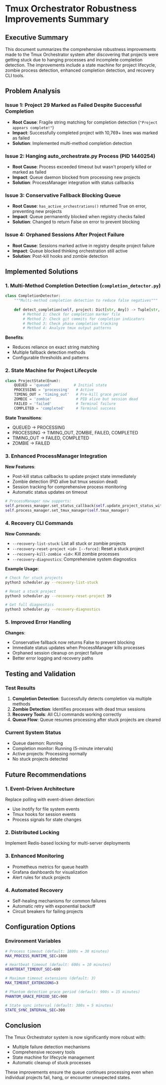 # Tmux Orchestrator Robustness Improvements Summary

## Executive Summary

This document summarizes the comprehensive robustness improvements made to the Tmux Orchestrator system after discovering that projects were getting stuck due to hanging processes and incomplete completion detection. The improvements include a state machine for project lifecycle, zombie process detection, enhanced completion detection, and recovery CLI tools.

## Problem Analysis

### Issue 1: Project 29 Marked as Failed Despite Successful Completion
- **Root Cause**: Fragile string matching for completion detection (`"Project appears complete!"`)
- **Impact**: Successfully completed project with 10,769+ lines was marked as failed
- **Solution**: Implemented multi-method completion detection

### Issue 2: Hanging auto_orchestrate.py Process (PID 1440254)
- **Root Cause**: Process exceeded timeout but wasn't properly killed or marked as failed
- **Impact**: Queue daemon blocked from processing new projects
- **Solution**: ProcessManager integration with status callbacks

### Issue 3: Conservative Fallback Blocking Queue
- **Root Cause**: `has_active_orchestrations()` returned True on error, preventing new projects
- **Impact**: Queue permanently blocked when registry checks failed
- **Solution**: Changed to return False on error to prevent blocking

### Issue 4: Orphaned Sessions After Project Failure
- **Root Cause**: Sessions marked active in registry despite project failure
- **Impact**: Queue blocked thinking orchestration still active
- **Solution**: Post-kill hooks and zombie detection

## Implemented Solutions

### 1. Multi-Method Completion Detection (`completion_detector.py`)

```python
class CompletionDetector:
    """Multi-method completion detection to reduce false negatives"""
    
    def detect_completion(self, project: Dict[str, Any]) -> Tuple[str, str]:
        # Method 1: Check for completion marker file
        # Method 2: Check git commits for completion indicators
        # Method 3: Check phase completion tracking
        # Method 4: Analyze tmux output patterns
```

**Benefits**:
- Reduces reliance on exact string matching
- Multiple fallback detection methods
- Configurable thresholds and patterns

### 2. State Machine for Project Lifecycle

```python
class ProjectState(Enum):
    QUEUED = 'queued'          # Initial state
    PROCESSING = 'processing'   # Active
    TIMING_OUT = 'timing_out'   # Pre-kill grace period
    ZOMBIE = 'zombie'           # PID alive but session dead
    FAILED = 'failed'           # Terminal failure
    COMPLETED = 'completed'     # Terminal success
```

**State Transitions**:
- QUEUED → PROCESSING
- PROCESSING → TIMING_OUT, ZOMBIE, FAILED, COMPLETED
- TIMING_OUT → FAILED, COMPLETED
- ZOMBIE → FAILED

### 3. Enhanced ProcessManager Integration

**New Features**:
- Post-kill status callbacks to update project state immediately
- Zombie detection (PID alive but tmux session dead)
- Session tracking for comprehensive process monitoring
- Automatic status updates on timeout

```python
# ProcessManager now supports:
self.process_manager.set_status_callback(self.update_project_status_with_state)
self.process_manager.set_tmux_manager(self.tmux_manager)
```

### 4. Recovery CLI Commands

**New Commands**:
- `--recovery-list-stuck`: List all stuck or zombie projects
- `--recovery-reset-project <id> [--force]`: Reset a stuck project
- `--recovery-kill-zombie <id>`: Kill zombie processes
- `--recovery-diagnostics`: Comprehensive system diagnostics

**Example Usage**:
```bash
# Check for stuck projects
python3 scheduler.py --recovery-list-stuck

# Reset a stuck project
python3 scheduler.py --recovery-reset-project 39

# Get full diagnostics
python3 scheduler.py --recovery-diagnostics
```

### 5. Improved Error Handling

**Changes**:
- Conservative fallback now returns False to prevent blocking
- Immediate status updates when ProcessManager kills processes
- Orphaned session cleanup on project failure
- Better error logging and recovery paths

## Testing and Validation

### Test Results
1. **Completion Detection**: Successfully detects completion via multiple methods
2. **Zombie Detection**: Identifies processes with dead tmux sessions
3. **Recovery Tools**: All CLI commands working correctly
4. **Queue Flow**: Queue resumes processing after stuck projects are cleared

### Current System Status
- Queue daemon: Running
- Completion monitor: Running (5-minute intervals)
- Active projects: Processing normally
- No stuck projects detected

## Future Recommendations

### 1. Event-Driven Architecture
Replace polling with event-driven detection:
- Use inotify for file system events
- Tmux hooks for session events
- Process signals for state changes

### 2. Distributed Locking
Implement Redis-based locking for multi-server deployments

### 3. Enhanced Monitoring
- Prometheus metrics for queue health
- Grafana dashboards for visualization
- Alert rules for stuck projects

### 4. Automated Recovery
- Self-healing mechanisms for common failures
- Automatic retry with exponential backoff
- Circuit breakers for failing projects

## Configuration Options

### Environment Variables
```bash
# Process timeout (default: 1800s = 30 minutes)
MAX_PROCESS_RUNTIME_SEC=1800

# Heartbeat timeout (default: 600s = 10 minutes)
HEARTBEAT_TIMEOUT_SEC=600

# Maximum timeout extensions (default: 3)
MAX_TIMEOUT_EXTENSIONS=3

# Phantom detection grace period (default: 900s = 15 minutes)
PHANTOM_GRACE_PERIOD_SEC=900

# State sync interval (default: 300s = 5 minutes)
STATE_SYNC_INTERVAL_SEC=300
```

## Conclusion

The Tmux Orchestrator system is now significantly more robust with:
- Multiple failure detection mechanisms
- Comprehensive recovery tools
- State machine for lifecycle management
- Automatic cleanup of stuck processes

These improvements ensure the queue continues processing even when individual projects fail, hang, or encounter unexpected states.